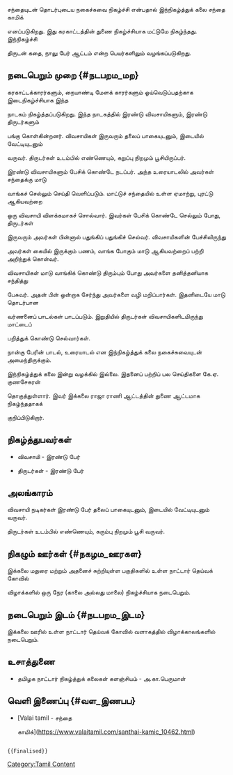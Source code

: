 சந்தையுடன் தொடர்புடைய நகைச்சுவை நிகழ்ச்சி என்பதால் இந்நிகழ்த்துக் கலை சந்தை காமிக்
எனப்படுகிறது. இது கரகாட்டத்தின் துணை நிகழ்ச்சியாக மட்டுமே நிகழ்ந்தது. இந்நிகழ்ச்சி
திருடன் கதை, நாலு பேர் ஆட்டம் என்ற பெயர்களிலும் வழங்கப்படுகிறது.

## நடைபெறும் முறை {#நடபறம_மற}

கரகாட்டக்காரர்களும், நையாண்டி மேளக் காரர்களும் ஓய்வெடுப்பதற்காக இடைநிகழ்ச்சியாக இந்த
நாடகம் நிகழ்த்தப்படுகிறது. இந்த நாடகத்தில் இரண்டு விவசாயிகளும், இரண்டு திருடர்களும்
பங்கு கொள்கின்றனர். விவசாயிகள் இருவரும் தலைப் பாகையுடனும், இடையில் வேட்டியுடனும்
வருவர். திருடர்கள் உடம்பில் எண்ணெயும், கறுப்பு நிறமும் பூசியிருப்பர்.

இரண்டு விவசாயிகளும் பேசிக் கொண்டே நடப்பர். அந்த உரையாடலில் அவர்கள் சந்தைக்கு மாடு
வாங்கச் செல்லும் செய்தி வெளிப்படும். மாட்டுச் சந்தையில் உள்ள ஏமாற்று, புரட்டு ஆகியவற்றை
ஒரு விவசாயி விளக்கமாகச் சொல்வார். இவர்கள் பேசிக் கொண்டே செல்லும் போது, திருடர்கள்
இருவரும் அவர்கள் பின்னால் பதுங்கிப் பதுங்கிச் செல்வர். விவசாயிகளின் பேச்சிலிருந்து
அவர்கள் கையில் இருக்கும் பணம், வாங்க போகும் மாடு ஆகியவற்றைப் பற்றி அறிந்துக் கொள்வர்.

விவசாயிகள் மாடு வாங்கிக் கொண்டு திரும்பும் போது அவர்களை தனித்தனியாக சந்தித்து
பேசுவர். அதன் பின் ஒன்றாக சேர்ந்து அவர்களை வழி மறிப்பார்கள். இதனிடையே மாடு தொடர்பான
வர்ணனைப் பாடல்கள் பாடப்படும். இறுதியில் திருடர்கள் விவசாயிகளிடமிருந்து மாட்டைப்
பறித்துக் கொண்டு செல்வார்கள்.

நான்கு பேரின் பாடல், உரையாடல் என இந்நிகழ்த்துக் கலை நகைச்சுவையுடன் அமைந்திருக்கும்.
இந்நிகழ்த்துக் கலை இன்று வழக்கில் இல்லை. இதனைப் பற்றிப் பல செய்திகளை கே.ஏ. குணசேகரன்
தொகுத்துள்ளார். இவர் இக்கலை ராஜா ராணி ஆட்டத்தின் துணை ஆட்டமாக நிகழ்ந்ததாகக்
குறிப்பிடுகிறார்.

## நிகழ்த்துபவர்கள்

-   விவசாயி - இரண்டு பேர்
-   திருடர்கள் - இரண்டு பேர்

## அலங்காரம்

விவசாயி நடிகர்கள் இரண்டு பேர் தலைப் பாகையுடனும், இடையில் வேட்டியுடனும் வருவர்.
திருடர்கள் உடம்பில் எண்ணெயும், கரும்பு நிறமும் பூசி வருவர்.

## நிகழும் ஊர்கள் {#நகழம_ஊரகள}

இக்கலை மதுரை மற்றும் அதனைச் சுற்றியுள்ள பகுதிகளில் உள்ள நாட்டார் தெய்வக் கோவில்
விழாக்களில் ஒரு நேர (காலை அல்லது மாலை) நிகழ்ச்சியாக நடைபெறும்.

## நடைபெறும் இடம் {#நடபறம_இடம}

இக்கலை ஊரில் உள்ள நாட்டார் தெய்வக் கோவில் வளாகத்தில் விழாக்காலங்களில் நடைபெறும்.

## உசாத்துணை

-   தமிழக நாட்டார் நிகழ்த்துக் கலைகள் களஞ்சியம் - அ.கா.பெருமாள்

## வெளி இணைப்பு {#வள_இணபப}

-   [Valai tamil - சந்தை
    காமிக்](https://www.valaitamil.com/santhai-kamic_10462.html)

```{=mediawiki}
{{Finalised}}
```
[Category:Tamil Content](Category:Tamil_Content "wikilink")
